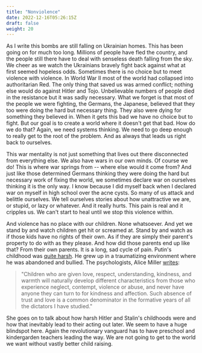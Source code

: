 ```yaml
---
title: "Nonviolence"
date: 2022-12-16T05:26:15Z
draft: false
weight: 20
---
```

As I write this bombs are still falling on Ukrainian homes. This has been going on for much too long. Millions of people have fled the country, and the people still there have to deal with senseless death falling from the sky. We cheer as we watch the Ukrainians bravely fight back against what at first seemed hopeless odds. Sometimes there is no choice but to meet violence with violence. In World War II most of the world had collapsed into authoritarian Red. The only thing that saved us was armed conflict; nothing else would do against Hitler and Tojo. Unbelievable numbers of people died in the resistance but it was sadly necessary. What we forget is that most of the people we were fighting, the Germans, the Japanese, believed that they too were doing the hard but necessary thing. They also were dying for something they believed in. When it gets this bad we have no choice but to fight. But our goal is to create a world where it doesn't get that bad. How do we do that? Again, we need systems thinking. We need to go deep enough to really get to the root of the problem. And as always that leads us right back to ourselves.

This war mentality is not just something that lives out there disconnected from everything else. We also have wars in our own minds. Of course we do! This is where war springs from -- where else would it come from? And just like those determined Germans thinking they were doing the hard but necessary work of fixing the world, we sometimes declare war on ourselves thinking it is the only way. I know because I did myself back when I declared war on myself in high school over the acne cysts.  So many of us attack and belittle ourselves. We tell ourselves stories about how unattractive we are, or stupid, or lazy or whatever. And it really hurts. This pain is real and it cripples us. We can't start to heal until we stop this violence within.

And violence has no place with our children. None whatsoever. And yet we stand by and watch children get hit or screamed at. Stand by and watch as if those kids have no rights of their own. As if they are simply their parent's property to do with as they please. And how did those parents end up like that? From their own parents. It is a long, sad cycle of pain. Putin's childhood was [quite harsh][1]. He grew up in a traumatizing environment where he was abandoned and bullied. The psychologists, Alice Miller [writes][2]:

> "Children who are given love, respect, understanding, kindness, and warmth will naturally develop different characteristics from those who experience neglect, contempt, violence or abuse, and never have anyone they can turn to for kindness and affection. Such absence of trust and love is a common denominator in the formative years of all the dictators I have studied."

She goes on to talk about how harsh Hitler and Stalin's childhoods were and how that inevitably lead to their acting out later. We seem to have a huge blindspot here. Again the revolutionary vanguard has to have preschool and kindergarden teachers leading the way. We are not going to get to the world we want without vastly better child raising.


[1]:	https://acestoohigh.com/2022/03/02/how-vladimir-putins-childhood-is-affecting-us-all/
[2]:	https://www.alice-miller.com/en/the-ignorance-or-how-we-produce-the-evil/